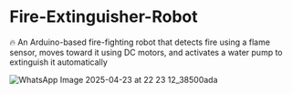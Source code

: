 # Fire-Extinguisher-Robot
🔥 An Arduino-based fire-fighting robot that detects fire using a flame sensor, moves toward it using DC motors, and activates a water pump to extinguish it automatically

![WhatsApp Image 2025-04-23 at 22 23 12_38500ada](https://github.com/user-attachments/assets/651c30f5-03e1-4e00-ae56-c5104d0b3d60)

